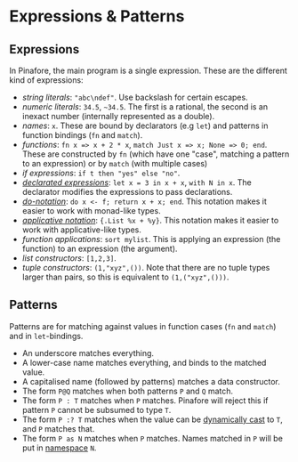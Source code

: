 # Expressions & Patterns

## Expressions

In Pinafore, the main program is a single expression.
These are the different kind of expressions:

* *string literals*: `"abc\ndef"`. Use backslash for certain escapes.
* *numeric literals*: `34.5`, `~34.5`. The first is a rational, the second is an inexact number (internally represented as a double).
* *names*: `x`. These are bound by declarators (e.g `let`) and patterns in function bindings (`fn` and `match`).
* *functions*: `fn x => x + 2 * x`, `match Just x => x; None => 0; end`. These are constructed by `fn` (which have one "case", matching a pattern to an expression) or by `match` (with multiple cases)
* *if expressions*: `if t then "yes" else "no"`.
* [*declarated expressions*](declarations.md): `let x = 3 in x + x`, `with N in x`. The declarator modifies the expressions to pass declarations.
* [*do-notation*](do-notation.md): `do x <- f; return x + x; end`. This notation makes it easier to work with monad-like types.
* [*applicative notation*](applicative-notation.md): `{.List %x + %y}`. This notation makes it easier to work with applicative-like types.
* *function applications*: `sort mylist`. This is applying an expression (the function) to an expression (the argument).
* *list constructors*: `[1,2,3]`.
* *tuple constructors*: `(1,"xyz",())`. Note that there are no tuple types larger than pairs, so this is equivalent to `(1,("xyz",()))`.

## Patterns

Patterns are for matching against values in function cases (`fn` and `match`) and in `let`-bindings.

* An underscore matches everything.
* A lower-case name matches everything, and binds to the matched value.
* A capitalised name (followed by patterns) matches a data constructor.
* The form `P@Q` matches when both patterns `P` and `Q` match.
* The form `P : T` matches when `P` matches. Pinafore will reject this if pattern `P` cannot be subsumed to type `T`.
* The form `P :? T` matches when the value can be [dynamically cast](dynamic-supertypes.md) to `T`, and `P` matches that.
* The form `P as N` matches when `P` matches. Names matched in `P` will be put in [namespace](declarations.md#namespaces-amp-namespace-declarations) `N`.
